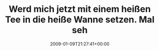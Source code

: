 ---
retweeted: false
source: <a href="http://twitter.com" rel="nofollow">Twitter Web Client</a>
entities:
  hashtags: []
  symbols: []
  user_mentions: []
  urls: []
display_text_range:
- '0'
- '116'
favorite_count: '0'
id_str: '1107716042'
truncated: false
retweet_count: '0'
id: '1107716042'
created_at: Fri Jan 09 21:27:41 +0000 2009
favorited: false
full_text: 'Werd mich jetzt mit einem heißen Tee in die heiße Wanne setzen. Mal sehen
  was passiert... (Kategorie: letzte Tweets)'
lang: de
tags:
- pesos/twitter
date: '2009-01-09T21:27:41+00:00'
src: https://twitter.com/bascht/status/1107716042
original_url: https://twitter.com/bascht/status/1107716042
type: twitter_tweet
text: 'Werd mich jetzt mit einem heißen Tee in die heiße Wanne setzen. Mal sehen was
  passiert... (Kategorie: letzte Tweets)'
title: Werd mich jetzt mit einem heißen Tee in die heiße Wanne setzen. Mal seh

---